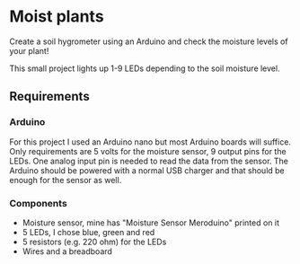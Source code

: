 # Moist plants

Create a soil hygrometer using an Arduino and check the moisture levels of your plant!

This small project lights up 1-9 LEDs depending to the soil moisture level.

## Requirements

### Arduino

For this project I used an Arduino nano but most Arduino boards will suffice.
Only requirements are 5 volts for the moisture sensor, 9 output pins for the LEDs.
One analog input pin is needed to read the data from the sensor. The Arduino should be powered with a normal
USB charger and that should be enough for the sensor as well.

### Components

- Moisture sensor, mine has "Moisture Sensor Meroduino" printed on it
- 5 LEDs, I chose blue, green and red
- 5 resistors (e.g. 220 ohm) for the LEDs
- Wires and a breadboard
